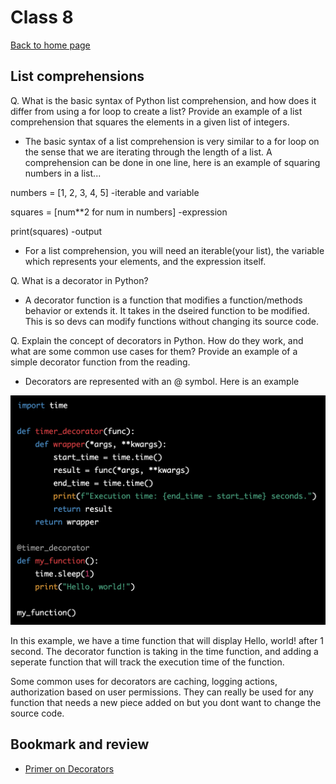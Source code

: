 # Class 8

[Back to home page](../README.md)

## List comprehensions

Q. What is the basic syntax of Python list comprehension, and how does it differ from using a for loop to create a list? Provide an example of a list comprehension that squares the elements in a given list of integers.

- The basic syntax of a list comprehension is very similar to a for loop on the sense that we are iterating through the length of a list. A comprehension can be done in one line, here is an example of squaring numbers in a list...

numbers = [1, 2, 3, 4, 5] -iterable and variable

squares = [num**2 for num in numbers] -expression

print(squares) -output

- For a list comprehension, you will need an iterable(your list), the variable which represents your elements, and the expression itself.

Q. What is a decorator in Python?

- A decorator function is a function that modifies a function/methods behavior or extends it. It takes in the dseired function to be modified. This is so devs can modify functions without changing its source code.

Q. Explain the concept of decorators in Python. How do they work, and what are some common use cases for them? Provide an example of a simple decorator function from the reading.

- Decorators are represented with an @ symbol. Here is an example

![decorator example](../401-pictures/decorator-example.png)

In this example, we have a time function that will display Hello, world! after 1 second. The decorator function is taking in the time function, and adding a seperate function that will track the execution time of the function.

Some common uses for decorators are caching, logging actions, authorization based on user permissions. They can really be used for any function that needs a new piece added on but you dont want to change the source code.

## Bookmark and review

- [Primer on Decorators](https://realpython.com/primer-on-python-decorators/)
